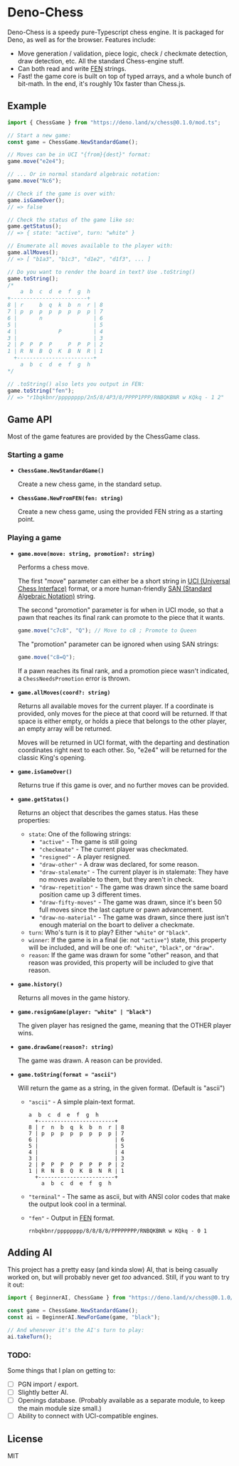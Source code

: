 # Deno-Chess

Deno-Chess is a speedy pure-Typescript chess engine. It is packaged for Deno, as
well as for the browser. Features include:

- Move generation / validation, piece logic, check / checkmate detection, draw
  detection, etc. All the standard Chess-engine stuff.
- Can both read and write
  [FEN](https://en.wikipedia.org/wiki/Forsyth%E2%80%93Edwards_Notation) strings.
- Fast! the game core is built on top of typed arrays, and a whole bunch of
  bit-math. In the end, it's roughly 10x faster than Chess.js.

## Example

```ts
import { ChessGame } from "https://deno.land/x/chess@0.1.0/mod.ts";

// Start a new game:
const game = ChessGame.NewStandardGame();

// Moves can be in UCI "{from}{dest}" format:
game.move("e2e4");

// ... Or in normal standard algebraic notation:
game.move("Nc6");

// Check if the game is over with:
game.isGameOver();
// => false

// Check the status of the game like so:
game.getStatus();
// => { state: "active", turn: "white" }

// Enumerate all moves available to the player with:
game.allMoves();
// => [ "b1a3", "b1c3", "d1e2", "d1f3", ... ]

// Do you want to render the board in text? Use .toString()
game.toString();
/*
    a  b  c  d  e  f  g  h
+------------------------+
8 | r     b  q  k  b  n  r | 8
7 | p  p  p  p  p  p  p  p | 7
6 |       n                | 6
5 |                        | 5
4 |             P          | 4
3 |                        | 3
2 | P  P  P  P     P  P  P | 2
1 | R  N  B  Q  K  B  N  R | 1
  +------------------------+
    a  b  c  d  e  f  g  h
*/

// .toString() also lets you output in FEN:
game.toString("fen");
// => "r1bqkbnr/pppppppp/2n5/8/4P3/8/PPPP1PPP/RNBQKBNR w KQkq - 1 2"
```

## Game API

Most of the game features are provided by the ChessGame class.

### Starting a game

- **`ChessGame.NewStandardGame()`**

  Create a new chess game, in the standard setup.

- **`ChessGame.NewFromFEN(fen: string)`**

  Create a new chess game, using the provided FEN string as a starting point.

### Playing a game

- **`game.move(move: string, promotion?: string)`**

  Performs a chess move.

  The first "move" parameter can either be a short string in
  [UCI (Universal Chess Interface)](https://en.wikipedia.org/wiki/Universal_Chess_Interface)
  format, or a more human-friendly
  [SAN (Standard Algebraic Notation)](https://en.wikipedia.org/wiki/Algebraic_notation_(chess))
  string.

  The second "promotion" parameter is for when in UCI mode, so that a pawn that
  reaches its final rank can promote to the piece that it wants.

  ```ts
  game.move("c7c8", "Q"); // Move to c8 ; Promote to Queen
  ```

  The "promotion" parameter can be ignored when using SAN strings:

  ```ts
  game.move("c8=Q");
  ```

  If a pawn reaches its final rank, and a promotion piece wasn't indicated, a
  `ChessNeedsPromotion` error is thrown.

- **`game.allMoves(coord?: string)`**

  Returns all available moves for the current player. If a coordinate is
  provided, only moves for the piece at that coord will be returned. If that
  space is either empty, or holds a piece that belongs to the other player, an
  empty array will be returned.

  Moves will be returned in UCI format, with the departing and destination
  coordinates right next to each other. So, "e2e4" will be returned for the
  classic King's opening.

- **`game.isGameOver()`**

  Returns true if this game is over, and no further moves can be provided.

- **`game.getStatus()`**

  Returns an object that describes the games status. Has these properties:

  - `state`: One of the following strings:
    - `"active"` - The game is still going
    - `"checkmate"` - The current player was checkmated.
    - `"resigned"` - A player resigned.
    - `"draw-other"` - A draw was declared, for some reason.
    - `"draw-stalemate"` - The current player is in stalemate: They have no
      moves available to them, but they aren't in check.
    - `"draw-repetition"` - The game was drawn since the same board position
      came up 3 different times.
    - `"draw-fifty-moves"` - The game was drawn, since it's been 50 full moves
      since the last capture or pawn advancement.
    - `"draw-no-material"` - The game was drawn, since there just isn't enough
      material on the boart to deliver a checkmate.
  - `turn`: Who's turn is it to play? Either `"white"` or `"black"`.
  - `winner`: If the game is in a final (ie: not `"active"`) state, this
    property will be included, and will be one of: `"white"`, `"black"`, or
    `"draw"`.
  - `reason`: If the game was drawn for some "other" reason, and that reason was
    provided, this property will be included to give that reason.

- **`game.history()`**

  Returns all moves in the game history.

- **`game.resignGame(player: "white" | "black")`**

  The given player has resigned the game, meaning that the OTHER player wins.

- **`game.drawGame(reason?: string)`**

  The game was drawn. A reason can be provided.

- **`game.toString(format = "ascii")`**

  Will return the game as a string, in the given format. (Default is "ascii")

  - `"ascii"` - A simple plain-text format.

    ```
    a  b  c  d  e  f  g  h    
      +------------------------+  
    8 | r  n  b  q  k  b  n  r | 8
    7 | p  p  p  p  p  p  p  p | 7
    6 |                        | 6
    5 |                        | 5
    4 |                        | 4
    3 |                        | 3
    2 | P  P  P  P  P  P  P  P | 2
    1 | R  N  B  Q  K  B  N  R | 1
      +------------------------+  
        a  b  c  d  e  f  g  h
    ```

  - `"terminal"` - The same as ascii, but with ANSI color codes that make the
    output look cool in a terminal.

  - `"fen"` - Output in
    [FEN](https://en.wikipedia.org/wiki/Forsyth%E2%80%93Edwards_Notation)
    format.

    ```
    rnbqkbnr/pppppppp/8/8/8/8/PPPPPPPP/RNBQKBNR w KQkq - 0 1
    ```

## Adding AI

This project has a pretty easy (and kinda slow) AI, that is being casually
worked on, but will probably never get _too_ advanced. Still, if you want to try
it out:

```ts
import { BeginnerAI, ChessGame } from "https://deno.land/x/chess@0.1.0/mod.ts";

const game = ChessGame.NewStandardGame();
const ai = BeginnerAI.NewForGame(game, "black");

// And whenever it's the AI's turn to play:
ai.takeTurn();
```

### TODO:

Some things that I plan on getting to:

- [ ] PGN import / export.
- [ ] Slightly better AI.
- [ ] Openings database. (Probably available as a separate module, to keep the
  main module size small.)
- [ ] Ability to connect with UCI-compatible engines.

## License

MIT

